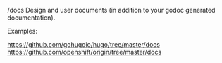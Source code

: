 /docs
Design and user documents (in addition to your godoc generated documentation).

Examples:

https://github.com/gohugoio/hugo/tree/master/docs
https://github.com/openshift/origin/tree/master/docs